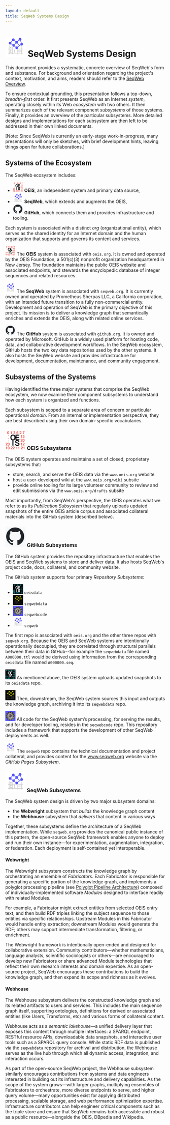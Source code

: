 ```yaml
---
layout: default
title: SeqWeb Systems Design
---
```

# ![SeqWeb Project Icon](/assets/icons/seqweb_icon_64x64.png) SeqWeb Systems Design

This document provides a systematic, concrete overview of SeqWeb's form and substance.  For background and orientation regarding the project's context, motivation, and aims, readers should refer to the [SeqWeb Overview](/docs/seqweb_overview).

To ensure contextual grounding, this presentation follows a top-down, _breadth-first_ order.  It first presents SeqWeb as an Internet _system_, operating closely within its Web _ecosystem_ with two others.  It then summarizes each of the relevant component _subsystems_ of those systems.  Finally, it provides an overview of the particular subsystems.  More detailed designs and implementations for each subsystem are then left to be addressed in their own linked documents.

[Note: Since SeqWeb is currently an early-stage work-in-progress, many presentations will only be sketches, with brief development hints, leaving things open for future collaborations.]

## Systems of the Ecosystem

The SeqWeb ecosystem includes:
- ![OEIS Icon](/assets/icons/oeis_icon_32x32.png) **OEIS**, an independent system and primary data source,
- ![SeqWeb Icon](/assets/icons/seqweb_icon_32x32.png) **SeqWeb**, which extends and augments the OEIS,
- ![GitHub Icon](/assets/icons/github_icon_32x32.png) **GitHub**, which connects them and provides infrastructure and tooling.

Each system is associated with a distinct _org_ (organizational entity), which serves as the shared identity for an Internet domain and the human organization that supports and governs its content and services.

![OEIS Icon](/assets/icons/oeis_icon_32x32.png) The **OEIS** system is associated with `oeis.org`. It is owned and operated by the OEIS Foundation, a 501(c)(3) nonprofit organization headquartered in New Jersey. The foundation maintains the public OEIS website and associated endpoints, and stewards the encyclopedic database of integer sequences and related resources. 

![SeqWeb Icon](/assets/icons/seqweb_icon_32x32.png) The **SeqWeb** system is associated with `seqweb.org`. It is currently owned and operated by Prometheus Sherpas LLC, a California corporation, with an intended future transition to a fully non-commercial entity. Development and operation of SeqWeb is the primary objective of this project. Its mission is to deliver a knowledge graph that semantically enriches and extends the OEIS, along with related online services.

![GitHub Icon](/assets/icons/github_icon_32x32.png) The **GitHub** system is associated with `github.org`. It is owned and operated by Microsoft. GitHub is a widely used platform for hosting code, data, and collaborative development workflows. In the SeqWeb ecosystem, GitHub hosts the two key data repositories used by the other systems.  It also hosts the SeqWeb website and provides infrastructure for development, documentation, maintenance, and community engagement.

## Subsystems of the Systems

Having identified the three major systems that comprise the SeqWeb ecosystem, we now examine their component subsystems to understand how each system is organized and functions.

Each subsystem is scoped to a separate area of concern or particular operational _domain_.  From an internal or implementation perspective, they are best described using their own domain-specific vocabularies.

### ![OEIS Icon](/assets/icons/oeis_icon_64x64.png) OEIS Subsystems

The OEIS system operates and maintains a set of closed, proprietary subsystems that:
- store, search, and serve the OEIS data via the `www.oeis.org` website
- host a user-developed wiki at the `www.oeis.org/wiki` subsite
- provide online tooling for its large volunteer community to review and edit submissions via the `www.oeis.org/drafts` subsite

Most importantly, from SeqWeb's perspective, the OEIS operates what we refer to as its _Publication Subsystem_ that regularly uploads updated snapshots of the entire OEIS article corpus and associated collateral materials into the GitHub system (described below).

### ![GitHub Icon](/assets/icons/github_icon_64x64.png) GitHub Subsystems

The GitHub system provides the repository infrastructure that enables the OEIS and SeqWeb systems to store and deliver data.  It also hosts SeqWeb's project code, docs, collateral, and community website.  

The GitHub system supports four primary _Repository Subsystems_:
- ![OEIS Data Icon](/assets/icons/oeisdata_icon_32x32.png) `oeisdata`
- ![SeqWeb Data Icon](/assets/icons/seqwebdata_icon_32x32.png) `seqwebdata`
- ![SeqWeb Code Icon](/assets/icons/seqwebcode_icon_32x32.png) `seqwebcode`
- ![SeqWeb Icon](/assets/icons/seqweb_icon_32x32.png) `seqweb`

The first repo is associated with `oeis.org` and the other three repos with `seqweb.org`.  Because the OEIS and SeqWeb systems are intentionally operationally decoupled, they are correlated through structural parallels between their data in GitHub--for example the `seqwebdata` file named `A000000.ttl` would be derived using information from the corresponding `oeisdata` file named `A000000.seq`.

![OEIS Data Icon](/assets/icons/oeisdata_icon_32x32.png) As mentioned above, the OEIS system uploads updated snapshots to its `oeisdata` repo.  

![SeqWeb Data Icon](/assets/icons/seqwebdata_icon_32x32.png) Then, downstream, the SeqWeb system sources this input and outputs the knowledge graph, archiving it into its `seqwebdata` repo.  

![SeqWeb Code Icon](/assets/icons/seqwebcode_icon_32x32.png) All code for the SeqWeb system’s processing, for serving the results, and for developer tooling, resides in the `seqwebcode` repo. This repository includes a framework that supports the development of other SeqWeb deployments as well.

![SeqWeb Icon](/assets/icons/seqweb_icon_32x32.png) The `seqweb` repo contains the technical documentation and project collateral, and provides content for the www.seqweb.org website via the _GitHub Pages Subsystem_.

### ![SeqWeb Icon](/assets/icons/seqweb_icon_64x64.png) SeqWeb Subsystems

The SeqWeb system design is driven by two major subsystem domains:
- the **Webwright** subsystem that _builds_ the knowledge graph content
- the **Webhouse** subsystem that _delivers_ that content in various ways

Together, these subsystems define the architecture of a SeqWeb implementation. While `seqweb.org` provides the canonical public instance of this pattern, the open-source SeqWeb framework enables anyone to deploy and run their own instance—for experimentation, augmentation, integration, or federation. Each deployment is self-contained yet interoperable.

#### Webwright

The Webwright subsystem constructs the knowledge graph by orchestrating an ensemble of _Fabricators_. Each Fabricator is responsible for generating a specific portion of the knowledge graph, and implements a polyglot processing pipeline (see [Polyglot Pipeline Architecture](/docs/polyglot_pipeline)) composed of individually-implemented software _Modules_ designed to interface readily with related Modules.

For example, a Fabricator might extract entities from selected OEIS entry text, and then build RDF triples linking the subject sequence to those entities via specific relationships. Upstream Modules in this Fabricator would handle entity extraction; downstream Modules would generate the RDF; others may support intermediate transformation, filtering, or enrichment.

The Webwright framework is intentionally open-ended and designed for collaborative extension. Community contributors—whether mathematicians, language analysts, scientific sociologists or others—are encouraged to develop new Fabricators or share advanced Module technologies that reflect their own research interests and domain expertise. As an open-source project, SeqWeb encourages these contributions to build the knowledge graph, and then expand its scope and richness as it evolves.

#### Webhouse

The Webhouse subsystem delivers the constructed knowledge graph and its related artifacts to users and services. This includes the main sequence graph itself, supporting ontologies, definitions for derived or associated entities (like Users, Transforms, etc) and various forms of collateral content.

Webhouse acts as a _semantic lakehouse_—a unified delivery layer that exposes this content through multiple interfaces: a SPARQL endpoint, RESTful resource APIs, downloadable data snapshots, and interactive user tools such as a SPARQL query console. While static RDF data is published via the `seqwebdata` repository for archival and distribution, the Webhouse serves as the live hub through which all dynamic access, integration, and interaction occurs.

As part of the open-source SeqWeb project, the Webhouse subsystem similarly encourages contributions from systems and data engineers interested in building out its infrastructure and delivery capabilities. As the scope of the system grows—with larger graphs, multiplying ensembles of Fabricators to orchestrate, more diverse endpoints to serve, and higher query volume—many opportunities exist for applying distributed processing, scalable storage, and web performance optimization expertise. Infrastructure contributors can help engineer critical components such as the triple store and ensure that SeqWeb remains both accessible and robust as a public resource—alongside the OEIS, DBpedia and Wikipedia.






